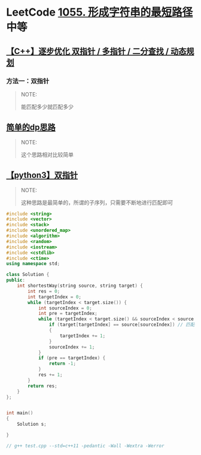 # LeetCode [1055. 形成字符串的最短路径](https://leetcode-cn.com/problems/shortest-way-to-form-string/) 中等

## [【C++】逐步优化 双指针 / 多指针 / 二分查找 / 动态规划](https://leetcode-cn.com/problems/shortest-way-to-form-string/solution/c-zhu-bu-you-hua-shuang-zhi-zhen-duo-zhi-1hvh/)

### 方法一：双指针

> NOTE: 
>
> 能匹配多少就匹配多少



## [简单的dp思路](https://leetcode-cn.com/problems/shortest-way-to-form-string/solution/jian-dan-de-dpsi-lu-by-djc33636822-ltcn/)

> NOTE:
>
> 这个思路相对比较简单

## [【python3】双指针](https://leetcode-cn.com/problems/shortest-way-to-form-string/solution/python3-shuang-zhi-zhen-by-caiji-ud-mlbx/)

> NOTE: 
>
> 这种思路是最简单的，所谓的子序列，只需要不断地进行匹配即可



```C++
#include <string>
#include <vector>
#include <stack>
#include <unordered_map>
#include <algorithm>
#include <random>
#include <iostream>
#include <cstdlib>
#include <ctime>
using namespace std;

class Solution {
public:
	int shortestWay(string source, string target) {
		int res = 0;
		int targetIndex = 0;
		while (targetIndex < target.size()) {
			int sourceIndex = 0;
			int pre = targetIndex;
			while (targetIndex < target.size() && sourceIndex < source.size()) { // 贪心算法，在source中进行尽可能的匹配
				if (target[targetIndex] == source[sourceIndex]) // 匹配成功了
				{
					targetIndex += 1;
				}
				sourceIndex += 1;
			}
			if (pre == targetIndex) {
				return -1;
			}
			res += 1;
		}
		return res;
	}
};


int main()
{
	Solution s;

}

// g++ test.cpp --std=c++11 -pedantic -Wall -Wextra -Werror

```

